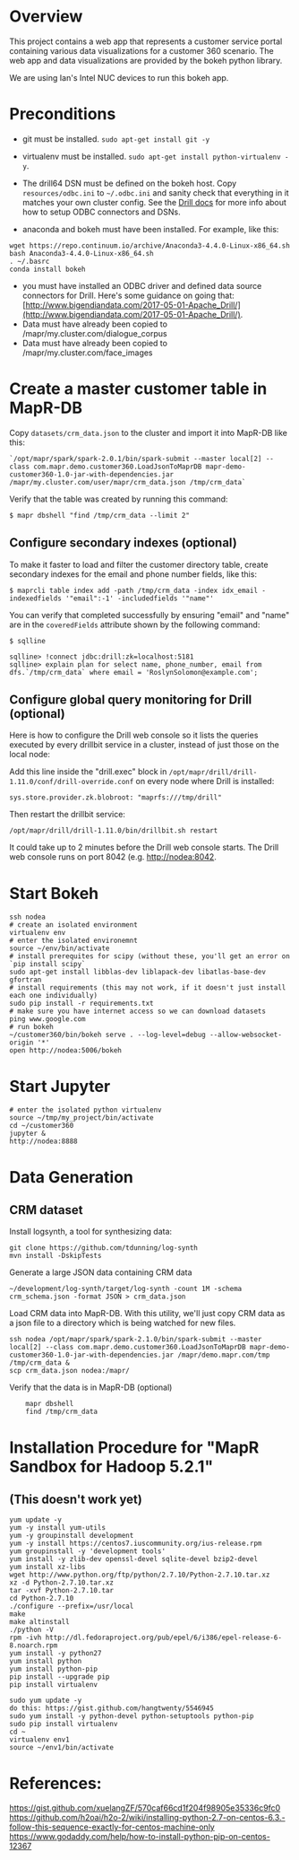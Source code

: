 # Overview

This project contains a web app that represents a customer service portal containing various data visualizations for a customer 360 scenario. The web app and data visualizations are provided by the bokeh python library.

We are using Ian's Intel NUC devices to run this bokeh app.

# Preconditions

- git must be installed. `sudo apt-get install git -y`
- virtualenv must be installed. `sudo apt-get install python-virtualenv -y`.
- The drill64 DSN must be defined on the bokeh host. Copy `resources/odbc.ini` to `~/.odbc.ini` and sanity check that everything in it matches your own cluster config. See the [Drill docs](https://drill.apache.org/docs/configuring-odbc-on-linux/#step-2:-define-the-odbc-data-sources-in-.odbc.ini) for more info about how to setup ODBC connectors and DSNs.

- anaconda and bokeh must have been installed. For example, like this:

```
wget https://repo.continuum.io/archive/Anaconda3-4.4.0-Linux-x86_64.sh
bash Anaconda3-4.4.0-Linux-x86_64.sh
. ~/.basrc
conda install bokeh
```

- you must have installed an ODBC driver and defined data source connectors for Drill. Here's some guidance on going that: [http://www.bigendiandata.com/2017-05-01-Apache_Drill/](http://www.bigendiandata.com/2017-05-01-Apache_Drill/).
- Data must have already been copied to /mapr/my.cluster.com/dialogue_corpus
- Data must have already been copied to /mapr/my.cluster.com/face_images

# Create a master customer table in MapR-DB

Copy `datasets/crm_data.json` to the cluster and import it into MapR-DB like this:

    `/opt/mapr/spark/spark-2.0.1/bin/spark-submit --master local[2] --class com.mapr.demo.customer360.LoadJsonToMaprDB mapr-demo-customer360-1.0-jar-with-dependencies.jar /mapr/my.cluster.com/user/mapr/crm_data.json /tmp/crm_data`

Verify that the table was created by running this command:

```
$ mapr dbshell "find /tmp/crm_data --limit 2"
```

    
## Configure secondary indexes (optional)

To make it faster to load and filter the customer directory table, create secondary indexes for the email and phone number fields, like this:

```
$ maprcli table index add -path /tmp/crm_data -index idx_email -indexedfields '"email":-1' -includedfields '"name"'

```

You can verify that completed successfully by ensuring "email" and "name" are in the `coveredFields` attribute shown
by the following command:

```
$ sqlline

sqlline> !connect jdbc:drill:zk=localhost:5181
sqlline> explain plan for select name, phone_number, email from dfs.`/tmp/crm_data` where email = 'RoslynSolomon@example.com';
```
    
## Configure global query monitoring for Drill (optional)

Here is how to configure the Drill web console so it lists the queries executed by every drillbit service in a cluster, instead of just those on the local node: 

Add this line inside the "drill.exec" block in `/opt/mapr/drill/drill-1.11.0/conf/drill-override.conf` on every node where Drill is installed:

	sys.store.provider.zk.blobroot: "maprfs:///tmp/drill"

Then restart the drillbit service:

	/opt/mapr/drill/drill-1.11.0/bin/drillbit.sh restart

It could take up to 2 minutes before the Drill web console starts.  The Drill web console runs on port 8042 (e.g. [http://nodea:8042](http://nodea:8042).


# Start Bokeh

    ssh nodea
    # create an isolated environment
    virtualenv env
    # enter the isolated environemnt
    source ~/env/bin/activate 
    # install prerequites for scipy (without these, you'll get an error on `pip install scipy`
    sudo apt-get install libblas-dev liblapack-dev libatlas-base-dev gfortran
    # install requirements (this may not work, if it doesn't just install each one individually)
    sudo pip install -r requirements.txt
    # make sure you have internet access so we can download datasets
    ping www.google.com
    # run bokeh
    ~/customer360/bin/bokeh serve . --log-level=debug --allow-websocket-origin '*'
    open http://nodea:5006/bokeh

# Start Jupyter

    # enter the isolated python virtualenv
    source ~/tmp/my_project/bin/activate 
    cd ~/customer360
    jupyter &
    http://nodea:8888

# Data Generation

## CRM dataset
    
Install logsynth, a tool for synthesizing data:

    git clone https://github.com/tdunning/log-synth
    mvn install -DskipTests

Generate a large JSON data containing CRM data

    ~/development/log-synth/target/log-synth -count 1M -schema crm_schema.json -format JSON > crm_data.json
    
    
Load CRM data into MapR-DB. With this utility, we'll just copy CRM data as a json file to a directory which is being watched for new files.  
    
    ssh nodea /opt/mapr/spark/spark-2.1.0/bin/spark-submit --master local[2] --class com.mapr.demo.customer360.LoadJsonToMaprDB mapr-demo-customer360-1.0-jar-with-dependencies.jar /mapr/demo.mapr.com/tmp /tmp/crm_data &
    scp crm_data.json nodea:/mapr/

Verify that the data is in MapR-DB (optional)
    
        mapr dbshell
        find /tmp/crm_data

# Installation Procedure for "MapR Sandbox for Hadoop 5.2.1"  

## (This doesn't work yet)

    yum update -y
    yum -y install yum-utils
    yum -y groupinstall development
    yum -y install https://centos7.iuscommunity.org/ius-release.rpm
    yum groupinstall -y 'development tools'
    yum install -y zlib-dev openssl-devel sqlite-devel bzip2-devel
    yum install xz-libs
    wget http://www.python.org/ftp/python/2.7.10/Python-2.7.10.tar.xz
    xz -d Python-2.7.10.tar.xz
    tar -xvf Python-2.7.10.tar
    cd Python-2.7.10
    ./configure --prefix=/usr/local
    make
    make altinstall
    ./python -V
    rpm -ivh http://dl.fedoraproject.org/pub/epel/6/i386/epel-release-6-8.noarch.rpm
    yum install -y python27
    yum install python
    yum install python-pip
    pip install --upgrade pip
    pip install virtualenv
   
    sudo yum update -y
    do this: https://gist.github.com/hangtwenty/5546945
    sudo yum install -y python-devel python-setuptools python-pip
    sudo pip install virtualenv
    cd ~
    virtualenv env1
    source ~/env1/bin/activate
    
# References:
https://gist.github.com/xuelangZF/570caf66cd1f204f98905e35336c9fc0
https://github.com/h2oai/h2o-2/wiki/installing-python-2.7-on-centos-6.3.-follow-this-sequence-exactly-for-centos-machine-only
https://www.godaddy.com/help/how-to-install-python-pip-on-centos-12367
     
